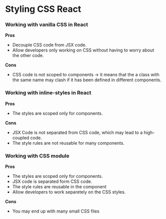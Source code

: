 # Styling CSS React

### Working with vanilla CSS in React

**Pros**

- Decouple CSS code from JSX code.
- Allow developers only working on CSS without having to worry about the other code.

**Cons**

- CSS code is not scoped to components -> it means that the a class with the same name may clash if it has been defined in different components.

### Working with inline-styles in React

**Pros**

- The styles are scoped only for components.

**Cons**

- JSX Code is not separated from CSS code, which may lead to a high-coupled code.
- The style rules are not reusable for many components.

### Working with CSS module

**Pros**

- The styles are scoped only for components.
- JSX code is separated form CSS code.
- The style rules are reusable in the component
- Allow developers to work separetely on the CSS styles.

**Cons**

- You may end up with many small CSS files
